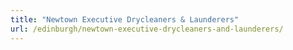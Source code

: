 ```yaml
---
title: "Newtown Executive Drycleaners & Launderers"
url: /edinburgh/newtown-executive-drycleaners-and-launderers/
---
```

